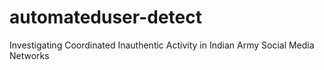 # automateduser-detect
Investigating Coordinated Inauthentic Activity in Indian Army Social Media Networks
